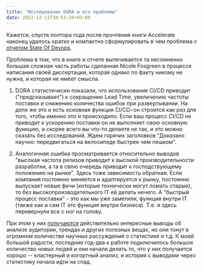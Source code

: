 ```yaml
---
title: "Исследование DORA и его проблемы"
date: 2022-12-11T10:53:34+03:00
---
```


Кажется, спустя полтора года после прочтения книги Accelerate наконец удалось кратко и компактно сформулировать в чем проблема с [отчетом State Of Devops](https://cloud.google.com/devops/state-of-devops/).

Проблема в том, что в книге и отчете выпячивается та несомненно большая сложная часть работы сделанная Nicole Fosgreen в процессе написания своей диссертации, которая однако по факту никому не нужна, и которая не имеет смысла.

1. DORA статистически показали, что использование CI/CD приводит ("предсказывает") к сокращению Lead Time, увеличению частоты поставки и снижению количества ошибок при развертывании.
На деле же это и есть основная функция CI/CD - он строится как раз для того, чтобы именно это и происходило.
Если ваш процесс CI/CD не приводит к ускорению поставки он не выполняет свою основную функцию, и скорее всего вы что-то делаете не так, и это можно сказать без исследований.
Ждем горячих заголовков "Доказано научно: передвигаться на велосипеде быстрее чем пешком".

2. Аналогичная ошибка просматривается относительно выводов "высокая частота релизов приводит к высокой производительности разработки, а та в свою очередь приводит к господствующему положению на рынке".
Здесь тоже зависимость обратная. Если компания постоянно меняется и адаптируется к рынку, постоянно выпускает новые фичи (которые технически могут ломать старые), то без высокопроизводительного IT ей делать нечего. А "быстрый процесс поставки" - это как мы уже заметили, функция внутри IT (также как и сам IT это функция внутри бизнеса). Т.е. и здесь перевернули все с ног на голову.


При этом у них [получаются](/kb/4-dora-metrics) действительно интересные выводы об анализе аудитории, трендах и других полезных вещах, но они тонут в огромном количестве научных рассуждений о статистике и т.д.
К моей большой радости, последние год-два к работе подключилось большое количество новых людей и они начали делать то, что у них получается хорошо -- кластерный и когортный анализ, и история с выводами через статистику начала идти на спад.
